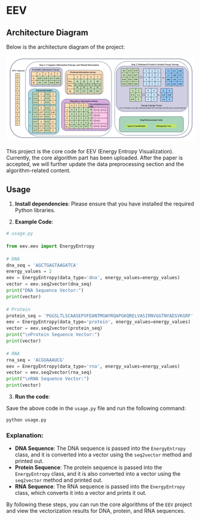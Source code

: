  
# EEV

## Architecture Diagram

Below is the architecture diagram of the project:

![Architecture Diagram](./figs/EEVflowchart.png)


This project is the core code for EEV (Energy Entropy Visualization). Currently, the core algorithm part has been uploaded. After the paper is accepted, we will further update the data preprocessing section and the algorithm-related content.

## Usage

1. **Install dependencies**: Please ensure that you have installed the required Python libraries.

2. **Example Code**:

```python
# usage.py

from eev.eev import EnergyEntropy

# DNA
dna_seq = 'AGCTGAGTAAGATCA'
energy_values = 2
eev = EnergyEntropy(data_type='dna', energy_values=energy_values)
vector = eev.seq2vector(dna_seq)
print("DNA Sequence Vector:")
print(vector)

# Protein
protein_seq = 'PGGSLTLSCAASEPVFEANTMGWYRQAPGKQRELVASIRNVGGTNYADSVKGRF'
eev = EnergyEntropy(data_type='protein', energy_values=energy_values)
vector = eev.seq2vector(protein_seq)
print("\nProtein Sequence Vector:")
print(vector)

# RNA
rna_seq = 'ACGUAAAUCG'
eev = EnergyEntropy(data_type='rna', energy_values=energy_values)
vector = eev.seq2vector(rna_seq)
print("\nRNA Sequence Vector:")
print(vector)
```

3. **Run the code**:

Save the above code in the `usage.py` file and run the following command:

```bash
python usage.py
```

### Explanation:

- **DNA Sequence**: The DNA sequence is passed into the `EnergyEntropy` class, and it is converted into a vector using the `seq2vector` method and printed out.
- **Protein Sequence**: The protein sequence is passed into the `EnergyEntropy` class, and it is also converted into a vector using the `seq2vector` method and printed out.
- **RNA Sequence**: The RNA sequence is passed into the `EnergyEntropy` class, which converts it into a vector and prints it out.

By following these steps, you can run the core algorithms of the `EEV` project and view the vectorization results for DNA, protein, and RNA sequences.
 
